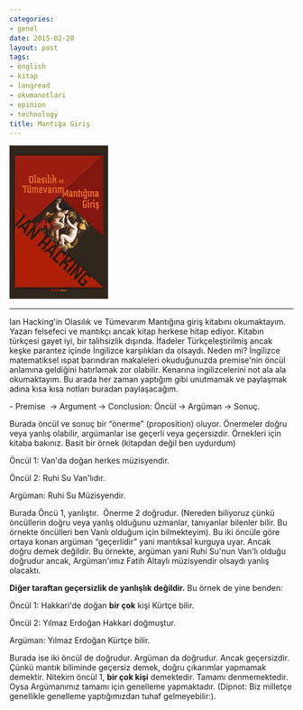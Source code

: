 ```yaml
---
categories:
- genel
date: 2015-02-20
layout: post
tags:
- english
- kitap
- longread
- okumanotlari
- opinion
- technology
title: Mantığa Giriş
---
```


![](/images/tumblr_inline_nk39m9Hirp1r4exmc.jpg)

* * *

Ian Hacking'in Olasılık ve Tümevarım Mantığına giriş kitabını okumaktayım. Yazarı felsefeci ve mantıkçı ancak kitap herkese hitap ediyor. Kitabın türkçesi gayet iyi, bir talihsizlik dışında. İfadeler Türkçeleştirilmiş ancak keşke parantez içinde İngilizce karşılıkları da olsaydı. Neden mi? İngilizce matematiksel ıspat barındıran makaleleri okuduğunuzda premise'nin öncül anlamına geldiğini hatırlamak zor olabilir. Kenarına ingilizcelerini not ala ala okumaktayım. Bu arada her zaman yaptığım gibi unutmamak ve paylaşmak adına kısa kısa notları buradan paylaşacağım.

\- Premise  -> Argument -> Conclusion: Öncül -> Argüman -> Sonuç.

Burada öncül ve sonuç bir “önerme” (proposition) oluyor. Önermeler doğru veya yanlış olabilir, argümanlar ise geçerli veya geçersizdir. Örnekleri için kitaba bakınız. Basit bir örnek (kitapdan değil ben uydurdum) 

Öncül 1: Van'da doğan herkes müzisyendir.

Öncül 2: Ruhi Su Van'lıdır.

Argüman: Ruhi Su Müzisyendir.

Burada Öncü 1, yanlıştır.  Önerme 2 doğrudur. (Nereden biliyoruz çünkü öncüllerin doğru veya yanlış olduğunu uzmanlar, tanıyanlar bilenler bilir. Bu örnekte öncülleri ben Vanlı olduğum için bilmekteyim). Bu iki öncüle göre ortaya konan argüman “geçerlidir” yani mantıksal kurguya uyar. Ancak doğru demek değildir. Bu örnekte, argüman yani Ruhi Su'nun Van'lı olduğu doğrudur ancak, Argüman'ımız Fatih Altaylı müzisyendir olsaydı yanlış olacaktı.

**Diğer taraftan geçersizlik de yanlışlık değildir.** Bu örnek de yine benden:

Öncül 1: Hakkari'de doğan **bir çok** kişi Kürtçe bilir.

Öncül 2: Yılmaz Erdoğan Hakkari doğmuştur.

Argüman: Yılmaz Erdoğan Kürtçe bilir.

Burada ise iki öncül de doğrudur. Argüman da doğrudur. Ancak geçersizdir. Çünkü mantık biliminde geçersiz demek, doğru çıkarımlar yapmamak demektir. Nitekim öncül 1, **bir çok kişi** demektedir. Tamamı denmemektedir. Oysa Argümanımız tamamı için genelleme yapmaktadır. (Dipnot: Biz milletçe genellikle genelleme yaptığımızdan tuhaf gelmeyebilir:).
